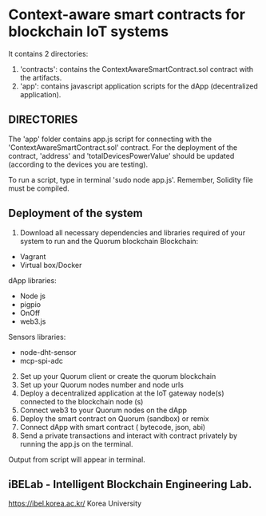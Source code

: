 # Context-aware smart contracts for blockchain IoT systems

It contains 2 directories:

1. 'contracts': contains the ContextAwareSmartContract.sol contract with the artifacts.
2. 'app': contains javascript application scripts for the dApp (decentralized application).


## DIRECTORIES

The 'app' folder contains app.js script for connecting with the 'ContextAwareSmartContract.sol' contract.
For the deployment of the contract, 'address' and 'totalDevicesPowerValue' should be updated (according to the devices you are testing). 


To run a script, type in terminal 'sudo node app.js'. Remember, Solidity file must be compiled.

## Deployment of the system

1. Download all necessary dependencies and libraries required of your system to run and the Quorum blockchain
Blockchain:
- Vagrant
- Virtual box/Docker

dApp libraries:
- Node js
- pigpio
- OnOff
- web3.js

Sensors libraries:
- node-dht-sensor
- mcp-spi-adc

2. Set up your Quorum client or create the quorum blockchain
3. Set up your Quorum nodes number and node urls
4. Deploy a decentralized application at the IoT gateway node(s) connected to the blockchain node (s)
5. Connect web3 to your Quorum nodes on the dApp
6. Deploy the smart contract on Quorum (sandbox) or remix
7. Connect dApp with smart contract ( bytecode, json, abi)
8. Send a private transactions and interact with contract privately by running the app.js on the terminal.

Output from script will appear in terminal.

## iBELab - Intelligent Blockchain Engineering Lab.
https://ibel.korea.ac.kr/
Korea University 

